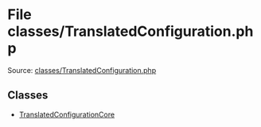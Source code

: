 File classes/TranslatedConfiguration.php
=========

Source: [classes/TranslatedConfiguration.php](https://github.com/PrestaShop/PrestaShop/blob/1.5.0.3/classes/TranslatedConfiguration.php)


Classes
-------

* [TranslatedConfigurationCore](class.TranslatedConfigurationCore.md)

